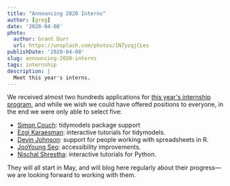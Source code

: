 ```yaml
---
title: "Announcing 2020 Interns"
author: [greg]
date: '2020-04-08'
photo:
  author: Grant Durr
  url: https://unsplash.com/photos/1N7yzqjCLes
publishDate: '2020-04-08'
slug: announcing-2020-interns
tags: internship
description: |
  Meet this year's interns.
---
```


We received almost two hundreds applications for
[this year's internship program][announcement],
and while we wish we could have offered positions to everyone,
in the end we were only able to select five:

- [Simon Couch](https://simonpcouch.com/): tidymodels package support
- [Ezgi Karaesman](https://www.ezgikaraesmen.com/): interactive tutorials for tidymodels.
- [Devin Johnson](https://www.linkedin.com/in/devinljohnson/): support for people working with spreadsheets in R.
- [JooYoung Seo](https://jooyoungseo.com/): accessibility improvements.
- [Nischal Shrestha](http://nischalshrestha.me/): interactive tutorials for Python.

They will all start in May,
and will blog here regularly about their progress—we are looking forward to working with them.

[announcement]: https://education.rstudio.com/blog/2020/02/applications-for-2020-intern-program-are-now-open/

